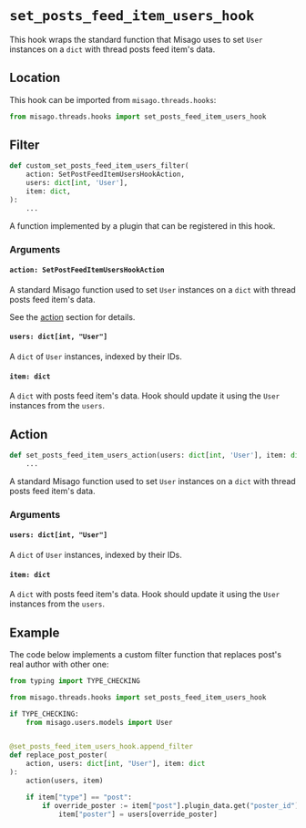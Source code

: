 # `set_posts_feed_item_users_hook`

This hook wraps the standard function that Misago uses to set `User` instances on a `dict` with thread posts feed item's data.


## Location

This hook can be imported from `misago.threads.hooks`:

```python
from misago.threads.hooks import set_posts_feed_item_users_hook
```


## Filter

```python
def custom_set_posts_feed_item_users_filter(
    action: SetPostFeedItemUsersHookAction,
    users: dict[int, 'User'],
    item: dict,
):
    ...
```

A function implemented by a plugin that can be registered in this hook.


### Arguments

#### `action: SetPostFeedItemUsersHookAction`

A standard Misago function used to set `User` instances on a `dict` with thread posts feed item's data.

See the [action](#action) section for details.


#### `users: dict[int, "User"]`

A `dict` of `User` instances, indexed by their IDs.


#### `item: dict`

A `dict` with posts feed item's data. Hook should update it using the `User` instances from the `users`.


## Action

```python
def set_posts_feed_item_users_action(users: dict[int, 'User'], item: dict):
    ...
```

A standard Misago function used to set `User` instances on a `dict` with thread posts feed item's data.


### Arguments

#### `users: dict[int, "User"]`

A `dict` of `User` instances, indexed by their IDs.


#### `item: dict`

A `dict` with posts feed item's data. Hook should update it using the `User` instances from the `users`.


## Example

The code below implements a custom filter function that replaces post's real author with other one:

```python
from typing import TYPE_CHECKING

from misago.threads.hooks import set_posts_feed_item_users_hook

if TYPE_CHECKING:
    from misago.users.models import User


@set_posts_feed_item_users_hook.append_filter
def replace_post_poster(
    action, users: dict[int, "User"], item: dict
):
    action(users, item)

    if item["type"] == "post":
        if override_poster := item["post"].plugin_data.get("poster_id"):
            item["poster"] = users[override_poster]
```